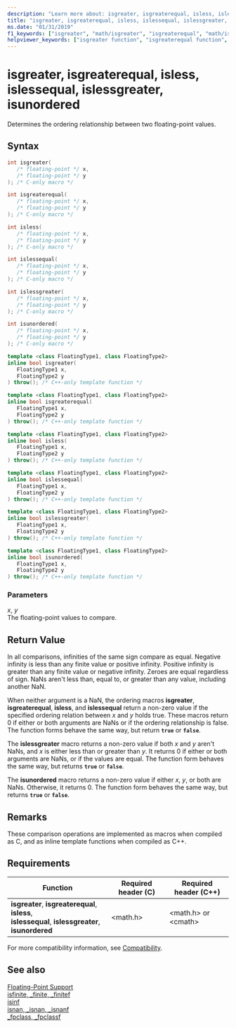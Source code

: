 ```yaml
---
description: "Learn more about: isgreater, isgreaterequal, isless, islessequal, islessgreater, isunordered"
title: "isgreater, isgreaterequal, isless, islessequal, islessgreater, isunordered"
ms.date: "01/31/2019"
f1_keywords: ["isgreater", "math/isgreater", "isgreaterequal", "math/isgreaterequal", "isless", "math/isless", "islessequal", "math/islessequal", "islessgreater", "math/islessgreater", "isunordered", "math/isunordered"]
helpviewer_keywords: ["isgreater function", "isgreaterequal function", "isless function", "islessequal function", "islessgreater function", "isunordered function"]
---
```

# isgreater, isgreaterequal, isless, islessequal, islessgreater, isunordered

Determines the ordering relationship between two floating-point values.

## Syntax

```C
int isgreater(
   /* floating-point */ x,
   /* floating-point */ y
); /* C-only macro */

int isgreaterequal(
   /* floating-point */ x,
   /* floating-point */ y
); /* C-only macro */

int isless(
   /* floating-point */ x,
   /* floating-point */ y
); /* C-only macro */

int islessequal(
   /* floating-point */ x,
   /* floating-point */ y
); /* C-only macro */

int islessgreater(
   /* floating-point */ x,
   /* floating-point */ y
); /* C-only macro */

int isunordered(
   /* floating-point */ x,
   /* floating-point */ y
); /* C-only macro */
```

```C++
template <class FloatingType1, class FloatingType2>
inline bool isgreater(
   FloatingType1 x,
   FloatingType2 y
) throw(); /* C++-only template function */

template <class FloatingType1, class FloatingType2>
inline bool isgreaterequal(
   FloatingType1 x,
   FloatingType2 y
) throw(); /* C++-only template function */

template <class FloatingType1, class FloatingType2>
inline bool isless(
   FloatingType1 x,
   FloatingType2 y
) throw(); /* C++-only template function */

template <class FloatingType1, class FloatingType2>
inline bool islessequal(
   FloatingType1 x,
   FloatingType2 y
) throw(); /* C++-only template function */

template <class FloatingType1, class FloatingType2>
inline bool islessgreater(
   FloatingType1 x,
   FloatingType2 y
) throw(); /* C++-only template function */

template <class FloatingType1, class FloatingType2>
inline bool isunordered(
   FloatingType1 x,
   FloatingType2 y
) throw(); /* C++-only template function */
```

### Parameters

*x*, *y*<br/>
The floating-point values to compare.

## Return Value

In all comparisons, infinities of the same sign compare as equal. Negative infinity is less than any finite value or positive infinity. Positive infinity is greater than any finite value or negative infinity. Zeroes are equal regardless of sign. NaNs aren't less than, equal to, or greater than any value, including another NaN.

When neither argument is a NaN, the ordering macros **isgreater**, **isgreaterequal**, **isless**, and **islessequal** return a non-zero value if the specified ordering relation between *x* and *y* holds true. These macros return 0 if either or both arguments are NaNs or if the ordering relationship is false. The function forms behave the same way, but return **`true`** or **`false`**.

The **islessgreater** macro returns a non-zero value if both *x* and *y* aren't NaNs, and *x* is either less than or greater than *y*. It returns 0 if either or both arguments are NaNs, or if the values are equal. The function form behaves the same way, but returns **`true`** or **`false`**.

The **isunordered** macro returns a non-zero value if either *x*, *y*, or both are NaNs. Otherwise, it returns 0. The function form behaves the same way, but returns **`true`** or **`false`**.

## Remarks

These comparison operations are implemented as macros when compiled as C, and as inline template functions when compiled as C++.

## Requirements

|Function|Required header (C)|Required header (C++)|
|--------------|---------------------------|-------------------------------|
| **isgreater**, **isgreaterequal**, **isless**,<br/>**islessequal**, **islessgreater**, **isunordered** | \<math.h> | \<math.h> or \<cmath> |

For more compatibility information, see [Compatibility](../../c-runtime-library/compatibility.md).

## See also

[Floating-Point Support](../../c-runtime-library/floating-point-support.md)<br/>
[isfinite, _finite, _finitef](finite-finitef.md)<br/>
[isinf](isinf.md)<br/>
[isnan, _isnan, _isnanf](isnan-isnan-isnanf.md)<br/>
[_fpclass, _fpclassf](fpclass-fpclassf.md)<br/>
